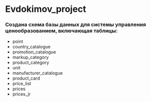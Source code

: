 # Evdokimov_project

### Создана схема базы данных для системы управления ценообразованием, включающая таблицы:
* point
* country_catalogue
* promotion_catalogue
* markup_category
* product_category
* unit
* manufacturer_catalogue
* product_card
* price_list
* prices
* prices_jr
